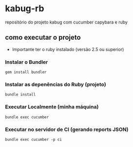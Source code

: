 # kabug-rb
repositório do projeto kabug com cucumber capybara e ruby


## como executar o projeto

* Importante ter o ruby instalado (versão 2.5 ou superior)

### Instalar o Bundler
`
gem install bundler
`

### Instalar as depenências do Ruby (projeto)
`
bundle install
`

### Executar Localmente (minha máquina)
`
bundle exec cucumber
`

### Executar no servidor de CI (gerando reports JSON)
`
bundle exec cucumber -p ci
`

